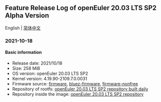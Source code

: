 ## Feature Release Log of openEuler 20.03 LTS SP2 Alpha Version

English | [简体中文](./changelog-20.03-LTS-SP2.md)

### 2021-10-18

#### Basic information

- Release date: 2021/10/18
- Size: 258 MiB
- OS version: openEuler 20.03 LTS SP2
- Kernel version: 4.19.90-2109.7.0.0031
- Firmware source: [firmware](https://github.com/raspberrypi/firmware), [bluez-firmware](https://github.com/RPi-Distro/bluez-firmware), [firmware-nonfree](https://github.com/RPi-Distro/firmware-nonfree)
- Repository of rootfs: [openEuler 20.03 LTS SP2 repository built daily](http://119.3.219.20:82/openEuler:/20.03:/LTS:/SP2/standard_aarch64/aarch64/)
- Repository inside the image: [openEuler 20.03 LTS SP2 repository](https://gitee.com/src-openeuler/openEuler-repos/blob/openEuler-20.03-LTS-SP2/generic.repo)
